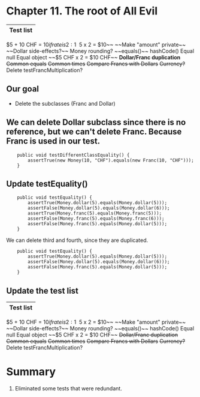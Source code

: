 # Chapter 11. The root of All Evil

| Test list |
| ----------- |
$5 + 10 CHF = $10 if rate is 2:1
~~$5 x 2 = $10~~
~~Make "amount" private~~
~~Dollar side-effects?~~
Money rounding?
~~equals()~~
hashCode()
Equal null
Equal object
~~$5 CHF x 2 = $10 CHF~~
**Dollar/Franc duplication**
~~Common equals~~
~~Common times~~ 
~~Compare Francs with Dollars~~
~~Currency?~~
Delete testFrancMultiplication?

## Our goal
- Delete the subclasses (Franc and Dollar)

## We can delete Dollar subclass since there is no reference, but we can't delete Franc. Because Franc is used in our test.
```
    public void testDifferentClassEquality() {
        assertTrue(new Money(10, "CHF").equals(new Franc(10, "CHF")));
    }
```

## Update testEquality()
```
    public void testEquality() {
        assertTrue(Money.dollar(5).equals(Money.dollar(5)));
        assertFalse(Money.dollar(5).equals(Money.dollar(6)));
        assertTrue(Money.franc(5).equals(Money.franc(5)));
        assertFalse(Money.franc(5).equals(Money.franc(6)));
        assertFalse(Money.franc(5).equals(Money.dollar(5)));
    }
```
We can delete third and fourth, since they are duplicated.
```
    public void testEquality() {
        assertTrue(Money.dollar(5).equals(Money.dollar(5)));
        assertFalse(Money.dollar(5).equals(Money.dollar(6)));
        assertFalse(Money.franc(5).equals(Money.dollar(5)));
    }
```

## Update the test list

| Test list |
| ----------- |
$5 + 10 CHF = $10 if rate is 2:1
~~$5 x 2 = $10~~
~~Make "amount" private~~
~~Dollar side-effects?~~
Money rounding?
~~equals()~~
hashCode()
Equal null
Equal object
~~$5 CHF x 2 = $10 CHF~~
~~Dollar/Franc duplication~~
~~Common equals~~
~~Common times~~ 
~~Compare Francs with Dollars~~
~~Currency?~~
Delete testFrancMultiplication?

# Summary
1. Eliminated some tests that were redundant.